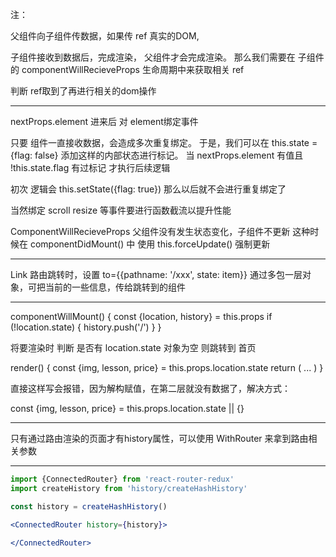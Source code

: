 注：

父组件向子组件传数据，如果传 ref 真实的DOM,

子组件接收到数据后，完成渲染， 父组件才会完成渲染。
那么我们需要在 子组件的 componentWillRecieveProps 生命周期中来获取相关 ref 

判断 ref取到了再进行相关的dom操作

---

nextProps.element 进来后 对 element绑定事件

只要 组件一直接收数据，会造成多次重复绑定。
于是，我们可以在 this.state = {flag: false}
添加这样的内部状态进行标记。 当 nextProps.element 有值且 !this.state.flag 有过标记 才执行后续逻辑

初次 逻辑会 this.setState({flag: true}) 那么以后就不会进行重复绑定了

当然绑定 scroll resize 等事件要进行函数截流以提升性能

ComponentWillRecieveProps 父组件没有发生状态变化，子组件不更新
这种时候在 componentDidMount() 中 使用 this.forceUpdate() 强制更新

---

Link 路由跳转时，设置 to={{pathname: '/xxx', state: item}}
通过多包一层对象，可把当前的一些信息，传给跳转到的组件

---

componentWillMount() {
  const {location, history} = this.props
  if (!location.state) {
    history.push('/')
  }
}

将要渲染时 判断 是否有 location.state 对象为空 则跳转到 首页

render() {
    const {img, lesson, price} = this.props.location.state
    return ( ... )
}

直接这样写会报错，因为解构赋值，在第二层就没有数据了，解决方式：

const {img, lesson, price} = this.props.location.state || {}

----

只有通过路由渲染的页面才有history属性，可以使用 WithRouter 来拿到路由相关参数

---

```jsx
import {ConnectedRouter} from 'react-router-redux'
import createHistory from 'history/createHashHistory'

const history = createHashHistory()

<ConnectedRouter history={history}>
  
</ConnectedRouter>
```
